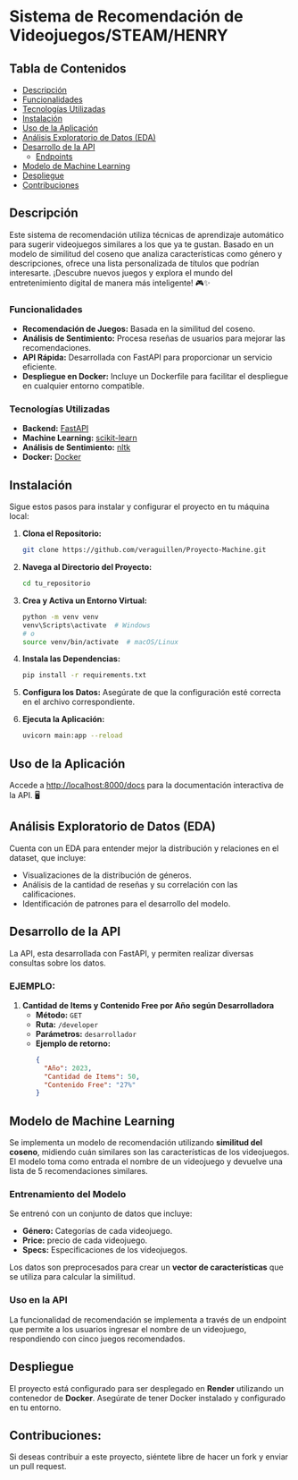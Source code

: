 # Sistema de Recomendación de Videojuegos/STEAM/HENRY


## Tabla de Contenidos

- [Descripción](#descripción)
- [Funcionalidades](#funcionalidades)
- [Tecnologías Utilizadas](#tecnologías-utilizadas)
- [Instalación](#instalación)
- [Uso de la Aplicación](#uso-de-la-aplicación)
- [Análisis Exploratorio de Datos (EDA)](#análisis-exploratorio-de-datos-eda)
- [Desarrollo de la API](#desarrollo-de-la-api)
  - [Endpoints](#endpoints)
- [Modelo de Machine Learning](#modelo-de-machine-learning)
- [Despliegue](#despliegue)
- [Contribuciones](#contribuciones)


## Descripción

Este sistema de recomendación utiliza técnicas de aprendizaje automático para sugerir videojuegos similares a los que ya te gustan. Basado en un modelo de similitud del coseno que analiza características como género y descripciones, ofrece una lista personalizada de títulos que podrían interesarte. ¡Descubre nuevos juegos y explora el mundo del entretenimiento digital de manera más inteligente! 🎮✨

### Funcionalidades

- **Recomendación de Juegos:** Basada en la similitud del coseno.
- **Análisis de Sentimiento:** Procesa reseñas de usuarios para mejorar las recomendaciones.
- **API Rápida:** Desarrollada con FastAPI para proporcionar un servicio eficiente.
- **Despliegue en Docker:** Incluye un Dockerfile para facilitar el despliegue en cualquier entorno compatible.

### Tecnologías Utilizadas

- **Backend:** [FastAPI](https://fastapi.tiangolo.com/)
- **Machine Learning:** [scikit-learn](https://scikit-learn.org/)
- **Análisis de Sentimiento:** [nltk](https://www.nltk.org/)
- **Docker:** [Docker](https://www.docker.com/)

## Instalación

Sigue estos pasos para instalar y configurar el proyecto en tu máquina local:

1. **Clona el Repositorio:**
    ```bash
    git clone https://github.com/veraguillen/Proyecto-Machine.git
    ```

2. **Navega al Directorio del Proyecto:**
    ```bash
    cd tu_repositorio
    ```

3. **Crea y Activa un Entorno Virtual:**
    ```bash
    python -m venv venv
    venv\Scripts\activate  # Windows
    # o
    source venv/bin/activate  # macOS/Linux
    ```

4. **Instala las Dependencias:**
    ```bash
    pip install -r requirements.txt
    ```

5. **Configura los Datos:** Asegúrate de que la configuración esté correcta en el archivo correspondiente.

6. **Ejecuta la Aplicación:**
    ```bash
    uvicorn main:app --reload
    ```

## Uso de la Aplicación

Accede a [http://localhost:8000/docs](http://localhost:8000/docs) para la documentación interactiva de la API. 🖥️

## Análisis Exploratorio de Datos (EDA)

Cuenta con un EDA para entender mejor la distribución y relaciones en el dataset, que incluye:

- Visualizaciones de la distribución de géneros.
- Análisis de la cantidad de reseñas y su correlación con las calificaciones.
- Identificación de patrones para el desarrollo del modelo.

## Desarrollo de la API

La API, esta desarrollada con FastAPI, y permiten realizar diversas consultas sobre los datos.  

### EJEMPLO:

1. **Cantidad de Items y Contenido Free por Año según Desarrolladora**
   - **Método:** `GET`
   - **Ruta:** `/developer`
   - **Parámetros:** `desarrollador`
   - **Ejemplo de retorno:**
     ```json
     {
       "Año": 2023,
       "Cantidad de Items": 50,
       "Contenido Free": "27%"
     }
     ```

## Modelo de Machine Learning

Se implementa un modelo de recomendación utilizando **similitud del coseno**, midiendo cuán similares son las características de los videojuegos. El modelo toma como entrada el nombre de un videojuego y devuelve una lista de 5 recomendaciones similares.

### Entrenamiento del Modelo

Se entrenó con un conjunto de datos que incluye:

- **Género:** Categorías de cada videojuego.
- **Price:** precio de cada videojuego.
- **Specs:** Especificaciones de los videojuegos.

Los datos son preprocesados para crear un **vector de características** que se utiliza para calcular la similitud.

### Uso en la API

La funcionalidad de recomendación se implementa a través de un endpoint que permite a los usuarios ingresar el nombre de un videojuego, respondiendo con cinco juegos recomendados.



## Despliegue

El proyecto está configurado para ser desplegado en **Render** utilizando un contenedor de **Docker**. Asegúrate de tener Docker instalado y configurado en tu entorno. 


## Contribuciones:
Si deseas contribuir a este proyecto, siéntete libre de hacer un fork y enviar un pull request.



